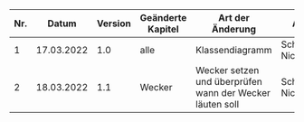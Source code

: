 | Nr. | Datum      | Version | Geänderte Kapitel             | Art der  Änderung                                        | Autor           | Status |
|-----|------------|---------|-------------------------------|----------------------------------------------------------|-----------------|--------|
| 1   | 17.03.2022 | 1.0     | alle                          | Klassendiagramm                                          | Schickmair Nico | fg     |
| 2   | 18.03.2022 | 1.1     | Wecker                        | Wecker setzen und überprüfen wann der Wecker läuten soll | Schickmair Nico | fg     |

